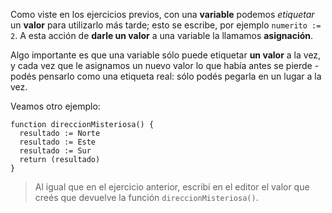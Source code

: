 Como viste en los ejercicios previos, con una **variable** podemos _etiquetar_ un **valor** para utilizarlo más tarde; esto se escribe, por ejemplo `numerito := 2`. A esta acción de **darle un valor** a una variable la llamamos **asignación**.

Algo importante es que una variable sólo puede etiquetar **un valor** a la vez, y cada vez que le asignamos un nuevo valor lo que había antes se pierde - podés pensarlo como una etiqueta real: sólo podés pegarla en un lugar a la vez. 

Veamos otro ejemplo:

```puppet
function direccionMisteriosa() {
  resultado := Norte
  resultado := Este
  resultado := Sur
  return (resultado)
}
```

> Al igual que en el ejercicio anterior, escribí en el editor el valor que creés que devuelve la función `direccionMisteriosa()`.
